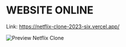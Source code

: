 # WEBSITE ONLINE

Link: https://netflix-clone-2023-six.vercel.app/

<img src="https://res.cloudinary.com/dnwmgftf8/image/upload/v1694854333/CleanShot_2023-09-16_at_10.51.20_pcavl6.png" alt="Preview Netflix Clone" />
